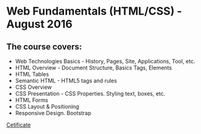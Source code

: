 # Web Fundamentals (HTML/CSS) - August 2016

## The course covers:

- Web Technologies Basics - History, Pages, Site, Applications,
Tool, etc.
- HTML Overview - Document Structure, Basics Tags, Elements
- HTML Tables
- Semantic HTML - HTML5 tags and rules
- CSS Overview
- CSS Presentation - CSS Properties. Styling text, boxes, etc.
- HTML Forms
- CSS Layout & Positioning
- Responsive Design. Bootstrap

[Cetificate](https://softuni.bg/certificates/details/14016/8264f24f)